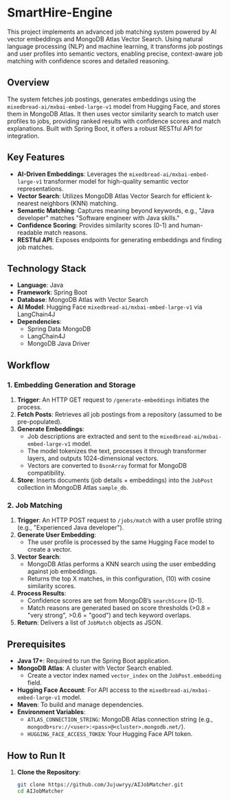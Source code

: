 # SmartHire-Engine

This project implements an advanced job matching system powered by AI vector embeddings and MongoDB Atlas Vector Search. Using natural language processing (NLP) and machine learning, it transforms job postings and user profiles into semantic vectors, enabling precise, context-aware job matching with confidence scores and detailed reasoning.

## Overview

The system fetches job postings, generates embeddings using the `mixedbread-ai/mxbai-embed-large-v1` model from Hugging Face, and stores them in MongoDB Atlas. It then uses vector similarity search to match user profiles to jobs, providing ranked results with confidence scores and match explanations. Built with Spring Boot, it offers a robust RESTful API for integration.

## Key Features

- **AI-Driven Embeddings**: Leverages the `mixedbread-ai/mxbai-embed-large-v1` transformer model for high-quality semantic vector representations.
- **Vector Search**: Utilizes MongoDB Atlas Vector Search for efficient k-nearest neighbors (KNN) matching.
- **Semantic Matching**: Captures meaning beyond keywords, e.g., "Java developer" matches "Software engineer with Java skills."
- **Confidence Scoring**: Provides similarity scores (0-1) and human-readable match reasons.
- **RESTful API**: Exposes endpoints for generating embeddings and finding job matches.

## Technology Stack

- **Language**: Java
- **Framework**: Spring Boot
- **Database**: MongoDB Atlas with Vector Search
- **AI Model**: Hugging Face `mixedbread-ai/mxbai-embed-large-v1` via LangChain4J
- **Dependencies**:
  - Spring Data MongoDB
  - LangChain4J
  - MongoDB Java Driver

## Workflow

### 1. Embedding Generation and Storage
1. **Trigger**: An HTTP GET request to `/generate-embeddings` initiates the process.
2. **Fetch Posts**: Retrieves all job postings from a repository (assumed to be pre-populated).
3. **Generate Embeddings**:
   - Job descriptions are extracted and sent to the `mixedbread-ai/mxbai-embed-large-v1` model.
   - The model tokenizes the text, processes it through transformer layers, and outputs 1024-dimensional vectors.
   - Vectors are converted to `BsonArray` format for MongoDB compatibility.
4. **Store**: Inserts documents (job details + embeddings) into the `JobPost` collection in MongoDB Atlas `sample_db`.

### 2. Job Matching
1. **Trigger**: An HTTP POST request to `/jobs/match` with a user profile string (e.g., "Experienced Java developer").
2. **Generate User Embedding**:
   - The user profile is processed by the same Hugging Face model to create a vector.
3. **Vector Search**:
   - MongoDB Atlas performs a KNN search using the user embedding against job embeddings.
   - Returns the top X matches, in this configuration, (10) with cosine similarity scores.
4. **Process Results**:
   - Confidence scores are set from MongoDB’s `searchScore` (0-1).
   - Match reasons are generated based on score thresholds (>0.8 = "very strong", >0.6 = "good") and tech keyword overlaps.
5. **Return**: Delivers a list of `JobMatch` objects as JSON.


## Prerequisites

- **Java 17+**: Required to run the Spring Boot application.
- **MongoDB Atlas**: A cluster with Vector Search enabled.
  - Create a vector index named `vector_index` on the `JobPost.embedding` field.
- **Hugging Face Account**: For API access to the `mixedbread-ai/mxbai-embed-large-v1` model.
- **Maven**: To build and manage dependencies.
- **Environment Variables**:
  - `ATLAS_CONNECTION_STRING`: MongoDB Atlas connection string (e.g., `mongodb+srv://<user>:<pass>@<cluster>.mongodb.net/`).
  - `HUGGING_FACE_ACCESS_TOKEN`: Your Hugging Face API token.

## How to Run It

1. **Clone the Repository**:
   ```bash
   git clone https://github.com/Jujuwryy/AIJobMatcher.git
   cd AIJobMatcher

